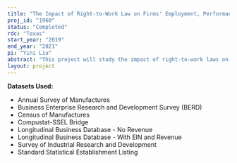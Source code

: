 ```yaml
---
title: "The Impact of Right-to-Work Law on Firms' Employment, Performance, and Financial Decisions: Evidence from a Natural Experiment"
proj_id: "1960"
status: "Completed"
rdc: "Texas"
start_year: "2019"
end_year: "2021"
pi: "Yini Liu"
abstract: "This project will study the impact of right-to-work laws on firms’ labor characteristics including employment, wages, and firms’ financial characteristics including market value, profitability, leverage, cash holdings, R&D, and other investments. We plan to analyze the recent right-to-work legislation as a natural experiment, using a difference-in-difference-in-differences (DiDiD) method which compares public firms in the states that recently passed right-to-work laws with firms in non-right-to-work states and with firms in states that adopted right-to-work laws decades ago. With the legislation change as an exogenous shift, we will be able to obtain a clean identification of the effects of labor unions on firms’ financial decisions, employment, and performance."
layout: project
---
```


**Datasets Used:**

  - Annual Survey of Manufactures 
  - Business Enterprise Research and Development Survey (BERD) 
  - Census of Manufactures 
  - Compustat-SSEL Bridge 
  - Longitudinal Business Database - No Revenue 
  - Longitudinal Business Database - With EIN and Revenue 
  - Survey of Industrial Research and Development 
  - Standard Statistical Establishment Listing 

